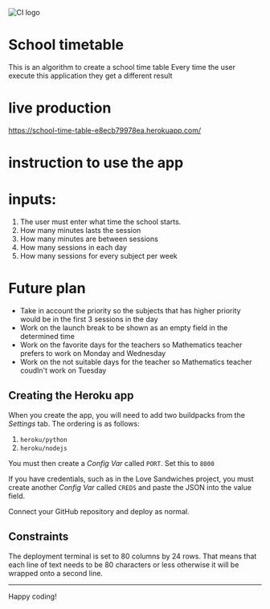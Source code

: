 ![CI logo](https://codeinstitute.s3.amazonaws.com/fullstack/ci_logo_small.png)

# School timetable 
This is an algorithm to create a school time table 
Every time the user execute this application they get a different result

# live production 
https://school-time-table-e8ecb79978ea.herokuapp.com/

# instruction to use the app
# inputs:
1. The user must enter what time the school starts.
2. How many minutes lasts the session
3. How many minutes are between sessions
4. How many sessions in each day
5. How many sessions for every subject per week


# Future plan
* Take in account the priority so the subjects that has higher priority would be in the first 3 sessions in the day
* Work on the launch break to be shown as an empty field in the determined time 
* Work on the favorite days for the teachers so Mathematics teacher prefers to work on Monday and Wednesday
* Work on the not suitable days for the teacher so Mathematics teacher coudln't work on Tuesday


## Creating the Heroku app

When you create the app, you will need to add two buildpacks from the _Settings_ tab. The ordering is as follows:

1. `heroku/python`
2. `heroku/nodejs`
 
You must then create a _Config Var_ called `PORT`. Set this to `8000`

If you have credentials, such as in the Love Sandwiches project, you must create another _Config Var_ called `CREDS` and paste the JSON into the value field.

Connect your GitHub repository and deploy as normal.

## Constraints

The deployment terminal is set to 80 columns by 24 rows. That means that each line of text needs to be 80 characters or less otherwise it will be wrapped onto a second line.

---

Happy coding!
